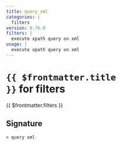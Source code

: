 ```yaml
---
title: query xml
categories: |
  filters
version: 0.76.0
filters: |
  execute xpath query on xml
usage: |
  execute xpath query on xml
---
```


# <code>{{ $frontmatter.title }}</code> for filters

<div class='command-title'>{{ $frontmatter.filters }}</div>

## Signature

```> query xml ```
